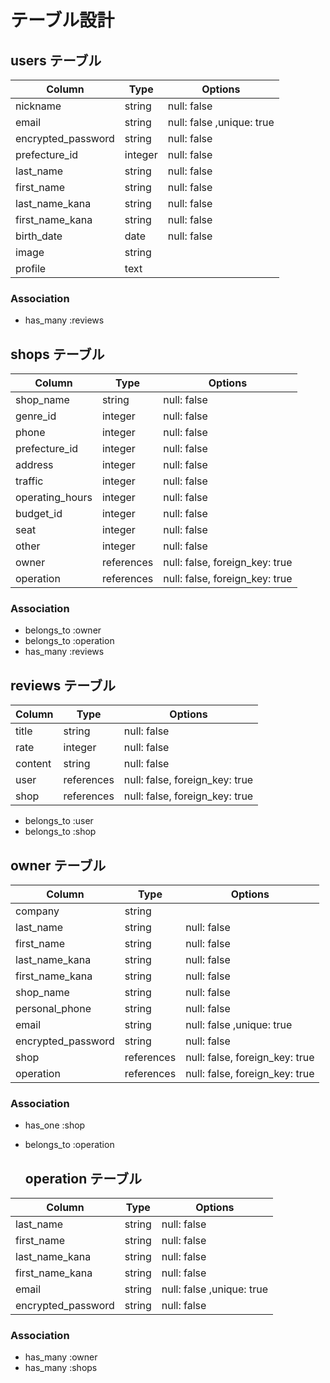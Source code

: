 # テーブル設計

 ## users テーブル

 | Column              | Type    | Options                  |
 | ------------------- | ------- | ------------------------ |
 | nickname            | string  | null: false              |
 | email               | string  | null: false ,unique: true|
 | encrypted_password  | string  | null: false              |
 | prefecture_id       | integer | null: false              |
 | last_name           | string  | null: false              |
 | first_name          | string  | null: false              |
 | last_name_kana      | string  | null: false              |
 | first_name_kana     | string  | null: false              |
 | birth_date          | date    | null: false              |
 | image               | string  |                          |
 | profile             | text    |                          |
 
 ### Association
- has_many :reviews

 ## shops テーブル

 | Column             | Type       | Options                        |
 | ------------------ | ---------- | ------------------------------ |
 | shop_name          | string     | null: false                    |
 | genre_id           | integer    | null: false                    |
 | phone              | integer    | null: false                    |
 | prefecture_id        | integer    | null: false                  |
 | address              | integer    | null: false                   |
 | traffic            | integer    | null: false                    |
 | operating_hours    | integer    | null: false                    |
 | budget_id          | integer    | null: false                    |
 | seat               | integer    | null: false                    |
 | other              | integer    | null: false                    |
 | owner              | references | null: false, foreign_key: true |
 | operation          | references | null: false, foreign_key: true |

  ### Association
- belongs_to :owner
- belongs_to :operation
- has_many :reviews


 ## reviews テーブル

 | Column            | Type       | Options                        |
 | ----------------- | ---------- | ------------------------------ |
 | title             | string     | null: false                    |
 | rate              | integer    | null: false                    |
 | content           | string     | null: false                    |
 | user              | references | null: false, foreign_key: true |
 | shop              | references | null: false, foreign_key: true |

 - belongs_to :user
 - belongs_to :shop

  ## owner テーブル

 | Column              | Type       | Options                        |
 | ------------------- | ---------- | ------------------------------ |
 | company             | string     |                                |
 | last_name           | string     | null: false                    |
 | first_name          | string     | null: false                    |
 | last_name_kana      | string     | null: false                    |
 | first_name_kana     | string     | null: false                    |
 | shop_name           | string     | null: false                    |
 | personal_phone      | string     | null: false                    |
 | email               | string     | null: false ,unique: true      |
 | encrypted_password  | string     | null: false                    |
 | shop                | references | null: false, foreign_key: true |
 | operation           | references | null: false, foreign_key: true |

   ### Association
- has_one :shop
- belongs_to :operation

  ## operation テーブル

 | Column              | Type       | Options                        |
 | ------------------- | ---------- | ------------------------------ |
 | last_name           | string     | null: false                    |
 | first_name          | string     | null: false                    |
 | last_name_kana      | string     | null: false                    |
 | first_name_kana     | string     | null: false                    |
 | email               | string     | null: false ,unique: true      |
 | encrypted_password  | string     | null: false                    |

   ### Association
- has_many :owner
- has_many :shops
